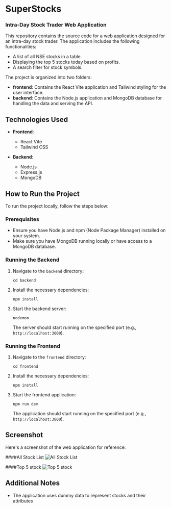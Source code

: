 # SuperStocks
### Intra-Day Stock Trader Web Application

This repository contains the source code for a web application designed for an intra-day stock trader. The application includes the following functionalities:

- A list of all NSE stocks in a table.
- Displaying the top 5 stocks today based on profits.
- A search filter for stock symbols.

The project is organized into two folders:
- **frontend**: Contains the React Vite application and Tailwind styling for the user interface.
- **backend**: Contains the Node.js application and MongoDB database for handling the data and serving the API.

## Technologies Used

- **Frontend**:
  - React Vite
  - Tailwind CSS
  
- **Backend**:
  - Node.js
  - Express.js
  - MongoDB

## How to Run the Project

To run the project locally, follow the steps below:

### Prerequisites

- Ensure you have Node.js and npm (Node Package Manager) installed on your system.
- Make sure you have MongoDB running locally or have access to a MongoDB database.

### Running the Backend

1. Navigate to the `backend` directory:

    ```shell
    cd backend
    ```

2. Install the necessary dependencies:

    ```shell
    npm install
    ```

3. Start the backend server:

    ```shell
    nodemon
    ```

    The server should start running on the specified port (e.g., `http://localhost:3000`).

### Running the Frontend

1. Navigate to the `frontend` directory:

    ```shell
    cd frontend
    ```

2. Install the necessary dependencies:

    ```shell
    npm install
    ```

3. Start the frontend application:

    ```shell
    npm run dev
    ```

    The application should start running on the specified port (e.g., `http://localhost:3000`).

## Screenshot

Here's a screenshot of the web application for reference:

####All Stock List
![All Stock List](https://github.com/OmVibhandik/SuperStocks/assets/96574566/046da796-d094-4d2d-b46d-9ae729db46f8)

####Top 5 stock
![Top 5 stock](https://github.com/OmVibhandik/SuperStocks/assets/96574566/c738798f-800e-4446-830c-bf2d7adee8d6)

## Additional Notes

- The application uses dummy data to represent stocks and their attributes

